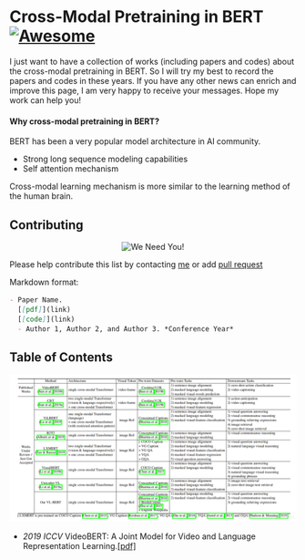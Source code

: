 # Cross-Modal Pretraining in BERT[![Awesome](https://awesome.re/badge.svg)](https://awesome.re)

I just want to have a collection of works (including papers and codes) about the cross-modal pretraining in BERT. So I will try my best to record the papers and codes in these years. If you have any other news can enrich and improve this page, I am very happy to receive your messages. Hope my work can help you!

#### Why cross-modal pretraining in BERT?
BERT has been a very popular model architecture in AI community. 
* Strong long sequence modeling capabilities
* Self attention mechanism

Cross-modal learning mechanism is more similar to the learning method of the human brain.

## Contributing
<p align="center">
  <img src="http://cdn1.sportngin.com/attachments/news_article/7269/5172/needyou_small.jpg" alt="We Need You!">
</p>

Please help contribute this list by contacting [me](https://jason718.github.io/) or add [pull request](https://github.com/jason718/Awesome-Self-Supervised-Learning/pulls)

Markdown format:
```markdown
- Paper Name. 
  [[pdf]](link) 
  [[code]](link)
  - Author 1, Author 2, and Author 3. *Conference Year*
```

## Table of Contents
![avatar](https://github.com/luomingshuang/Cross-Modal-Pretraining-in-BERT/blob/main/cross-modal-bert.png)
* *2019 ICCV* VideoBERT: A Joint Model for Video and Language Representation Learning.[[pdf]](https://openaccess.thecvf.com/content_ICCV_2019/papers/Sun_VideoBERT_A_Joint_Model_for_Video_and_Language_Representation_Learning_ICCV_2019_paper.pdf)

